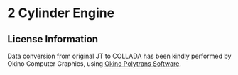 # 2 Cylinder Engine

## License Information

Data conversion from original JT to COLLADA has been kindly performed 
by Okino Computer Graphics, using [Okino Polytrans Software](http://www.okino.com/conv/conv.htm).
